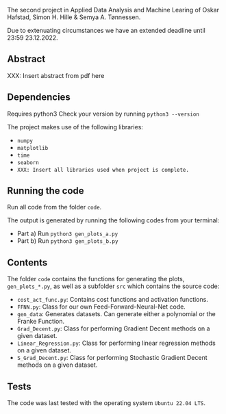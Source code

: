 The second project in Applied Data Analysis and Machine Learing of Oskar Hafstad, Simon H. Hille & Semya A. Tønnessen. 

Due to extenuating circumstances we have an extended deadline until 23:59 23.12.2022. 

## Abstract 
XXX: Insert abstract from pdf here 

## Dependencies 
Requires python3 
Check your version by running 
``` python3 --version ``` 

The project makes use of the following libraries: 
- `numpy`
- `matplotlib`
- `time`
- `seaborn`
- `XXX: Insert all libraries used when project is complete.`

## Running the code 
Run all code from the folder `code`. 

The output is generated by running the following codes from your terminal: 
- Part a) Run `python3 gen_plots_a.py`
- Part b) Run `python3 gen_plots_b.py`

## Contents 
The folder `code` contains the functions for generating the plots, `gen_plots_*.py`, as well as a subfolder `src` which contains the source code: 
- `cost_act_func.py`: Contains cost functions and activation functions. 
- `FFNN.py`: Class for our own Feed-Forward-Neural-Net code. 
- `gen_data`: Generates datasets. Can generate either a polynomial or the Franke Function. 
- `Grad_Decent.py`: Class for performing Gradient Decent methods on a given dataset. 
- `Linear_Regression.py`: Class for performing linear regression methods on a given dataset. 
- `S_Grad_Decent.py`: Class for performing Stochastic Gradient Decent methods on a given dataset. 

## Tests 
The code was last tested with the operating system `Ubuntu 22.04 LTS`. 
